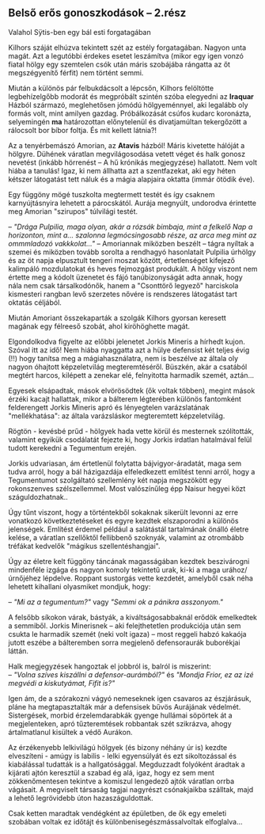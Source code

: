 ## Belső erős gonoszkodások – 2.rész

Valahol Sÿtis-ben egy bál esti forgatagában

Kilhors száját elhúzva tekintett szét az estély forgatagában. Nagyon unta magát. Azt a legutóbbi érdekes esetet leszámítva (mikor egy igen vonzó fiatal hölgy egy szemtelen csók után máris szobájába rángatta az őt megszégyenítő férfit) nem történt semmi.

Miután a különös pár felbukdácsolt a lépcsőn, Kilhors felöltötte legbehízelgőbb modorát és megpróbált szintén szóba elegyedni az **Iraquar** Házból származó, meglehetősen jómódú hölgyeménnyel, aki legalább oly formás volt, mint amilyen gazdag. Próbálkozását csúfos kudarc koronázta, selyemingén **ma** határozottan előnytelenül és divatjamúltan tekergőzött a rálocsolt bor bíbor foltja. És mit kellett látnia?!

Az a tenyérbemászó Amorian, az **Atavis** házból! Máris kivetette hálóját a hölgyre. Dühének váratlan megvilágosodása vetett véget és halk gonosz nevetést (inkább hörrenést – A hű krónikás megjegyzése) hallatott. Nem volt hiába a tanulás! Igaz, ki nem állhatta azt a szentfazekat, aki egy héten kétszer látogatást tett náluk és a mágia alapjaira oktatta (immár ötödik éve).

Egy függöny mögé tuszkolta megtermett testét és így csaknem karnyújtásnyira lehetett a párocskától. Aurája megnyúlt, undorodva érintette meg Amorian "szirupos" túlvilági testét.

– *"Drága Pulpilia, maga olyan, akár a rózsák bimbaja, mint a felkelő Nap a horizonton, mint a... szalonna legmócsingosabb része, az arca meg mint az ommmladozó vakkkolat..."* – Amoriannak miközben beszélt – tágra nyíltak a szemei és miközben tovább sorolta a rendhagyó hasonlatait Pulpilia úrhölgy és az öt napja elpusztult tengeri moszat között, értetlenséget kifejező kalimpáló mozdulatokat és heves fejmozgást produkált. A hölgy viszont nem értette meg a kódolt üzenetet és fájó tanúbizonyságát adta annak, hogy nála nem csak társalkodónők, hanem a "Csonttörő legyező" harciskola kismesteri rangban levő szerzetes nővére is rendszeres látogatást tart oktatás céljából.

Miután Amoriant összekaparták a szolgák Kilhors gyorsan keresett magának egy félreeső szobát, ahol kiröhöghette magát.

Elgondolkodva figyelte az előbbi jelenetet Jorkis Mineris a hírhedt kujon. Szóval itt az idő! Nem hiába nyaggatta azt a hülye defensist két teljes évig (!!) hogy tanítsa meg a mágiahasználatra, nem is beszélve az általa oly nagyon óhajtott képzeletvilág megteremtéséről. Büszkén, akár a csatából megtért harcos, kilépett a zenekar elé, felnyitotta harmadik szemét, aztán...

Egyesek elsápadtak, mások elvörösödtek (ők voltak többen), megint mások érzéki kacajt hallattak, mikor a bálterem légterében különös fantomként felderengett Jorkis Mineris apró és lényegtelen varázslatának "mellékhatása": az általa varázsláskor megteremtett képzeletvilág.

Rögtön - kevésbé prűd - hölgyek hada vette körül és mesternek szólították, valamint egyikük csodálatát fejezte ki, hogy Jorkis irdatlan hatalmával felül tudott kerekedni a Tegumentum erején.

Jorkis udvariasan, ám értetlenül folytatta bájvigyor-áradatát, maga sem tudva arról, hogy a bál házigazdája elfeledkezett említést tenni arról, hogy a Tegumentumot szolgáltató szellemlény két napja megszökött egy rokonszenves szélszellemmel. Most valószínűleg épp Naisur hegyei közt száguldozhatnak..

Úgy tűnt viszont, hogy a történtekből sokaknak sikerült levonni az erre vonatkozó következtetéseket és egyre kezdtek elszaporodni a különös jelenségek. Említést érdemel például a salátástál tartalmának önálló életre kelése, a váratlan szellőktől fellibbenő szoknyák, valamint az otrombább tréfákat kedvelők "mágikus szellentéshangjai".

Úgy az életre kelt függöny táncának magasságában kezdtek beszivárogni mindenféle izgága és nagyon komoly tekintetű urak, ki-ki a maga urához/úrnőjéhez lépdelve. Roppant sustorgás vette kezdetét, amelyből csak néha lehetett kihallani olyasmiket mondjuk, hogy:

– *"Mi az a tegumentum?"* vagy *"Semmi ok a pánikra asszonyom."*

A felsőbb síkokon várak, bástyák, a kiváltságosabbaknál erődök emelkedtek a semmiből. Jorkis Minerisnek – aki felejthetetlen produkciója után sem csukta le harmadik szemét (neki volt igaza) – most reggeli habzó kakaója jutott eszébe a bálteremben sorra megjelenő defensor­aurák buborékjai láttán.

Halk megjegyzések hangoztak el jobbról is, balról is miszerint:  
– *"Volna szíves kiszállni a defensor-aurámból?"* és *"Mondja Frior, ez az izé megvédi a kiskutyámat, Fifit is?"*

Igen ám, de a szórakozni vágyó nemeseknek igen csavaros az észjárásuk, pláne ha megtapasztalták már a defensisek bűvös Aurájának védelmét. Sistergések, morbid érzelemdarabkák gyenge hullámai söpörtek át a megjelenteken, apró tűzteremtések robbantak szét szikrázva, ahogy ártalmatlanul kisültek a védő Aurákon.

Az érzékenyebb lelkivilágú hölgyek (és bizony néhány úr is) kezdte elveszíteni - amúgy is labilis - lelki egyensúlyát és ezt sikoltozással és kiabálással tudatták is a hallgatósággal. Megduzzadt folyóként áradtak a kijárati ajtón keresztül a szabad ég alá, igaz, hogy ez sem ment zökkenőmentesen tekintve a komiszul lengedező ajtók váratlan orrba vágásait. A megviselt társaság tagjai nagyrészt csónakjaikba szálltak, majd a lehető legrövidebb úton hazaszáguldottak.

Csak ketten maradtak vendégként az épületben, de ők egy emeleti szobában voltak ez időtájt és különbenisegészmássalvoltak elfoglalva...